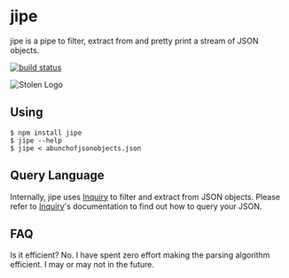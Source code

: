 # jipe

jipe is a pipe to filter, extract from and pretty print a stream of JSON
objects.

[![build status](https://secure.travis-ci.org/dokipen/jipe.png)](http://travis-ci.org/dokipen/jipe)

![Stolen Logo](http://i.imgur.com/L6qW35a.png)

## Using

    $ npm install jipe
    $ jipe --help
    $ jipe < abunchofjsonobjects.json

## Query Language

Internally, jipe uses [Inquiry](http://bigeasy.github.io/inquiry/) to filter and extract from JSON objects. Please refer to [Inquiry](http://bigeasy.github.io/inquiry/)'s documentation to find out how to query your JSON.

## FAQ

Is it efficient? No. I have spent zero effort making the parsing algorithm
efficient. I may or may not in the future.
